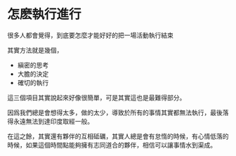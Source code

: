 # 怎麽執行進行

很多人都會覺得，到底要怎麼才能好好的把一場活動執行結束

其實方法就是幾個，

 * 縝密的思考
 * 大膽的決定
 * 確切的執行

這三個項目其實說起來好像很簡單，可是其實這也是最難得部分。

因爲我們總是會想得太多，做的太少，導致於所有的事情其實都無法執行，最後落得永遠無法到達印度取經一般。

在這之餘，其實還有夥伴的互相砥礪，其實人總是會有怠惰的時候，有心情低落的時候，如果這個時間點能夠擁有志同道合的夥伴，相信可以讓事情水到渠成。
